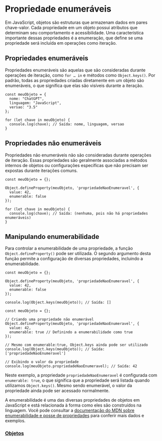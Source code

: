 # Propriedade enumeráveis

Em JavaScript, objetos são estruturas que armazenam dados em pares chave-valor. Cada propriedade em um objeto possui atributos que determinam seu comportamento e acessibilidade. Uma característica importante dessas propriedades é a enumeração, que define se uma propriedade será incluída em operações como iteração.

## Propriedades enumeráveis

Propriedades enumeráveis são aquelas que são consideradas durante operações de iteração, como `for … in` e métodos como `Object.keys()`. Por padrão, todas as propriedades criadas diretamente em um objeto são enumeráveis, o que significa que elas são visíveis durante a iteração.

```
const meuObjeto = {
  nome: "ChatGPT",
  linguagem: "JavaScript",
  versao: "3.5"
};

for (let chave in meuObjeto) {
  console.log(chave); // Saída: nome, linguagem, versao
}
```

## Propriedades não enumeráveis

Propriedades não enumeráveis não são consideradas durante operações de iteração. Essas propriedades são geralmente associadas a métodos internos de objetos ou configurações específicas que não precisam ser expostas durante iterações comuns.

```
const meuObjeto = {};

Object.defineProperty(meuObjeto, 'propriedadeNaoEnumeravel', {
  value: 42,
  enumerable: false
});

for (let chave in meuObjeto) {
  console.log(chave); // Saída: (nenhuma, pois não há propriedades enumeráveis)
}
```

## Manipulando enumerabilidade

Para controlar a enumerabilidade de uma propriedade, a função `Object.defineProperty()` pode ser utilizada. O segundo argumento desta função permite a configuração de diversas propriedades, incluindo a enumerabilidade.

```
const meuObjeto = {};

Object.defineProperty(meuObjeto, 'propriedadeNaoEnumeravel', {
  value: 42,
  enumerable: false
});

console.log(Object.keys(meuObjeto)); // Saída: []
```

```
const meuObjeto = {};

// Criando uma propriedade não enumerável
Object.defineProperty(meuObjeto, 'propriedadeNaoEnumeravel', {
  value: 42,
  enumerable: true // Definindo a enumerabilidade como true
});

// Mesmo com enumerable:true, Object.keys ainda pode ser utilizado
console.log(Object.keys(meuObjeto)); // Saída: ['propriedadeNaoEnumeravel']

// Exibindo o valor da propriedade
console.log(meuObjeto.propriedadeNaoEnumeravel); // Saída: 42
```

Neste exemplo, a propriedade `propriedadeNaoEnumeravel` é configurada com `enumerable: true`, o que significa que a propriedade será listada quando utilizamos `Object.keys()`. Mesmo sendo enumerável, o valor da propriedade ainda pode ser acessado normalmente.

A enumerabilidade é uma das diversas propriedades de objetos em JavaScript e está relacionada à forma como eles são construídos na linguagem. Você pode consultar a [documentação do MDN sobre enumerabilidade e posse de propriedades](https://developer.mozilla.org/pt-BR/docs/Web/JavaScript/Enumerability_and_ownership_of_properties) para conferir mais dados e exemplos.

### [Objetos](../objetos.md)